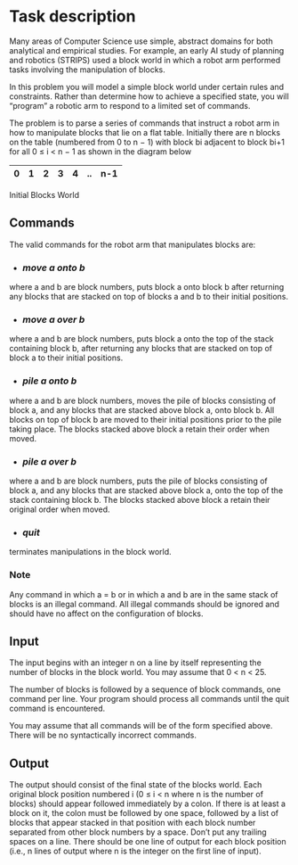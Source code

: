 # Task description

Many areas of Computer Science use simple, abstract domains for both analytical and empirical studies. For example, an early AI study of planning and robotics (STRIPS) used a block world in which a robot arm performed tasks involving the manipulation of blocks.

In this problem you will model a simple block world under certain rules and constraints. Rather than determine how to achieve a specified state, you will “program” a robotic arm to respond to a limited set of commands.

The problem is to parse a series of commands that instruct a robot arm in how to manipulate blocks that lie on a flat table. Initially there are n blocks on the table (numbered from 0 to n − 1) with block bi adjacent to block bi+1 for all 0 ≤ i < n − 1 as shown in the diagram below

| 0 | 1 | 2 | 3 | 4 | .. | n-1 |
| - | - | - | - | - | -- | --- |

Initial Blocks World

## **Commands**

The valid commands for the robot arm that manipulates blocks are:

* ### _**move a onto b**_

where a and b are block numbers, puts block a onto block b after returning any blocks that are stacked on top of blocks a and b to their initial positions.

* ### _**move a over b**_

where a and b are block numbers, puts block a onto the top of the stack containing block b, after returning any blocks that are stacked on top of block a to their initial positions.

* ### _**pile a onto b**_

where a and b are block numbers, moves the pile of blocks consisting of block a, and any blocks that are stacked above block a, onto block b. All blocks on top of block b are moved to their initial positions prior to the pile taking place. The blocks stacked above block a retain their order when moved.

* ### _**pile a over b**_

where a and b are block numbers, puts the pile of blocks consisting of block a, and any blocks that are stacked above block a, onto the top of the stack containing block b. The blocks stacked above block a retain their original order when moved.

* ### _**quit**_

terminates manipulations in the block world.

### **Note**

Any command in which a = b or in which a and b are in the same stack of blocks is an illegal command. All illegal commands should be ignored and should have no affect on the configuration of blocks.

## **Input**

The input begins with an integer n on a line by itself representing the number of blocks in the block world. You may assume that 0 < n < 25.

The number of blocks is followed by a sequence of block commands, one command per line. Your program should process all commands until the quit command is encountered.

You may assume that all commands will be of the form specified above. There will be no syntactically incorrect commands.

## **Output**

The output should consist of the final state of the blocks world. Each original block position numbered i (0 ≤ i < n where n is the number of blocks) should appear followed immediately by a colon. If there is at least a block on it, the colon must be followed by one space, followed by a list of blocks that appear stacked in that position with each block number separated from other block numbers by a space. Don’t put any trailing spaces on a line.
There should be one line of output for each block position (i.e., n lines of output where n is the integer on the first line of input).

